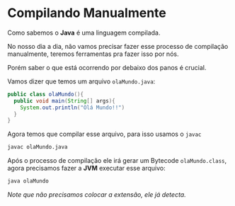 # Compilando Manualmente

Como sabemos o **Java** é uma linguagem compilada.

No nosso dia a dia, não vamos precisar fazer esse processo de compilação manualmente, teremos ferramentas pra fazer isso por nós.

Porém saber o que está ocorrendo por debaixo dos panos é crucial.

Vamos dizer que temos um arquivo `olaMundo.java`:

```Java
public class olaMundo(){
  public void main(String[] args){
    System.out.println("Olá Mundo!!")
  }
}
```

Agora temos que compilar esse arquivo, para isso usamos o `javac`

```sh
javac olaMundo.java
```

Após o processo de compilação ele irá gerar um Bytecode `olaMundo.class`, agora precisamos fazer a **JVM** executar esse arquivo:

```sh
java olaMundo
```

*Note que não precisamos colocar a extensão, ele já detecta.*
